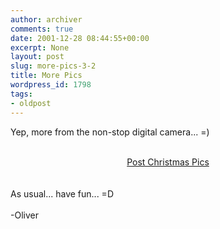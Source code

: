 ```yaml
---
author: archiver
comments: true
date: 2001-12-28 08:44:55+00:00
excerpt: None
layout: post
slug: more-pics-3-2
title: More Pics
wordpress_id: 1798
tags:
- oldpost
---
```


Yep, more from the non-stop digital camera... =)<br /><br /><center><a href=http://www.oliverweb.com/pics/college/postchristmas>Post Christmas Pics</a></center><br /><br />As usual... have fun... =D<br /><br />-Oliver